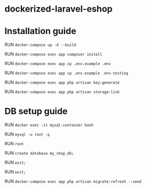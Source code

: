# dockerized-laravel-eshop

# Installation guide

RUN `docker-compose up -d --build`

RUN `docker-compose exec app composer install`

RUN `docker-compose exec app cp .env.example .env`

RUN `docker-compose exec app cp .env.example .env.testing`

RUN `docker-compose exec app php artisan key:generate`

RUN `docker-compose exec app php artisan storage:link`

# DB setup guide

RUN `docker exec -it mysql-container bash`

RUN `mysql -u root -p`

RUN `root`

RUN `create database my_shop_db;`

RUN `exit;`

RUN `exit;`

RUN `docker-compose exec app php artisan migrate:refresh --seed`
